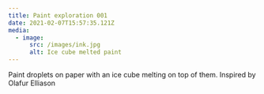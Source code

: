 ```yaml
---
title: Paint exploration 001
date: 2021-02-07T15:57:35.121Z
media:
  - image:
      src: /images/ink.jpg
      alt: Ice cube melted paint
---
```


Paint droplets on paper with an ice cube melting on top of them. Inspired by Olafur Elliason
